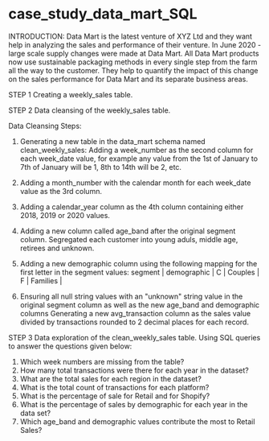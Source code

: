 # case_study_data_mart_SQL
INTRODUCTION:
Data Mart is the latest venture of XYZ Ltd and they want help in analyzing the sales and performance of their venture. In June 2020 - large scale supply changes were made at Data Mart. All Data Mart products now use sustainable packaging methods in every single step from the farm all the way to the customer.
They help to quantify the impact of this change on the sales performance for Data Mart and its separate business areas.

STEP 1
Creating a weekly_sales table.

STEP 2
Data cleansing of the weekly_sales table.

Data Cleansing Steps:

1) Generating a new table in the data_mart schema named clean_weekly_sales:
Adding a week_number as the second column for each week_date value, for example any value from the 1st of January to 7th of January will be 1, 8th to 14th will be 2, etc.

2) Adding a month_number with the calendar month for each week_date value as the 3rd column.

3) Adding a calendar_year column as the 4th column containing either 2018, 2019 or 2020 values.

4) Adding a new column called age_band after the original segment column. Segregated each customer into young aduls, middle age, retirees and unknown.

5) Adding a new demographic column using the following mapping for the first letter in the segment values:
segment | demographic |
C | Couples |
F | Families |
 
6) Ensuring all null string values with an "unknown" string value in the original segment column as well as the new age_band and demographic columns
Generating a new avg_transaction column as the sales value divided by transactions rounded to 2 decimal places for each record.

STEP 3
Data exploration of the clean_weekly_sales table. Using SQL queries to answer the questions given below:

1) Which week numbers are missing from the table?
2) How many total transactions were there for each year in the dataset?
3) What are the total sales for each region in the dataset?
4) What is the total count of transactions for each platform?
5) What is the percentage of sale for Retail and for Shopify?
6) What is the percentage of sales by demographic for each year in the data set?
7) Which age_band and demographic values contribute the most to Retail Sales?
